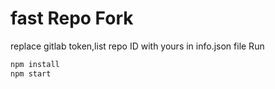 # fast Repo Fork
replace gitlab token,list repo ID with yours in info.json file
Run
```js 
npm install
npm start
```